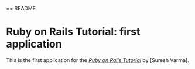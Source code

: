 == README

# Ruby on Rails Tutorial: first application

This is the first application for the
[*Ruby on Rails Tutorial*](http://railstutorial.org/)
by [Suresh Varma].